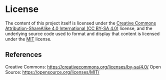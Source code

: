 # License

The content of this project itself is licensed under the [Creative Commons Attribution-ShareAlike 4.0 International (CC BY-SA 4.0)][license-cc-by-sa] license, and the underlying source code used to format and display that content is licensed under the [MIT][license-mit] license.

## References

Creative Commons: https://creativecommons.org/licenses/by-sa/4.0/
Open Source: https://opensource.org/licenses/MIT/


[license-cc-by-sa]: license/CC-BY-SA.md
[license-mit]: license/MIT.md
